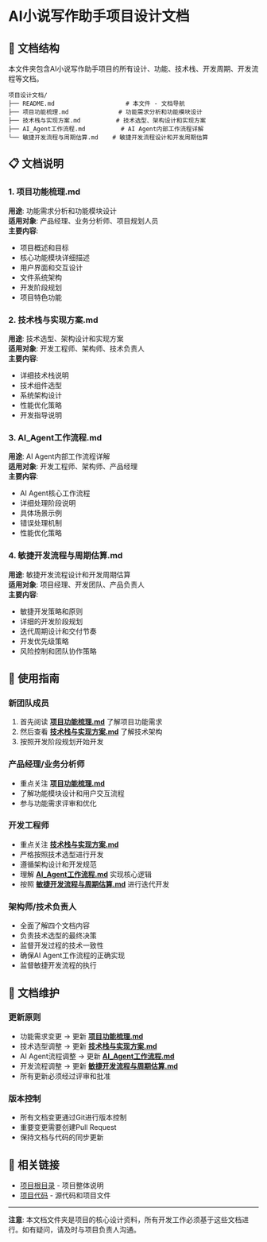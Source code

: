 # AI小说写作助手项目设计文档

## 📁 文档结构

本文件夹包含AI小说写作助手项目的所有设计、功能、技术栈、开发周期、开发流程等文档。

```
项目设计文档/
├── README.md                    # 本文件 - 文档导航
├── 项目功能梳理.md              # 功能需求分析和功能模块设计
├── 技术栈与实现方案.md          # 技术选型、架构设计和实现方案
├── AI_Agent工作流程.md          # AI Agent内部工作流程详解
└── 敏捷开发流程与周期估算.md    # 敏捷开发流程设计和开发周期估算
```

## 📋 文档说明

### 1. 项目功能梳理.md
**用途**: 功能需求分析和功能模块设计  
**适用对象**: 产品经理、业务分析师、项目规划人员  
**主要内容**:
- 项目概述和目标
- 核心功能模块详细描述
- 用户界面和交互设计
- 文件系统架构
- 开发阶段规划
- 项目特色功能

### 2. 技术栈与实现方案.md
**用途**: 技术选型、架构设计和实现方案  
**适用对象**: 开发工程师、架构师、技术负责人  
**主要内容**:
- 详细技术栈说明
- 技术组件选型
- 系统架构设计
- 性能优化策略
- 开发指导说明

### 3. AI_Agent工作流程.md
**用途**: AI Agent内部工作流程详解  
**适用对象**: 开发工程师、架构师、产品经理  
**主要内容**:
- AI Agent核心工作流程
- 详细处理阶段说明
- 具体场景示例
- 错误处理机制
- 性能优化策略

### 4. 敏捷开发流程与周期估算.md
**用途**: 敏捷开发流程设计和开发周期估算  
**适用对象**: 项目经理、开发团队、产品负责人  
**主要内容**:
- 敏捷开发策略和原则
- 详细的开发阶段规划
- 迭代周期设计和交付节奏
- 开发优先级策略
- 风险控制和团队协作策略

## 🚀 使用指南

### 新团队成员
1. 首先阅读 **[项目功能梳理.md](项目功能梳理.md)** 了解项目功能需求
2. 然后查看 **[技术栈与实现方案.md](技术栈与实现方案.md)** 了解技术架构
3. 按照开发阶段规划开始开发

### 产品经理/业务分析师
- 重点关注 **[项目功能梳理.md](项目功能梳理.md)**
- 了解功能模块设计和用户交互流程
- 参与功能需求评审和优化

### 开发工程师
- 重点关注 **[技术栈与实现方案.md](技术栈与实现方案.md)**
- 严格按照技术选型进行开发
- 遵循架构设计和开发规范
- 理解 **[AI_Agent工作流程.md](AI_Agent工作流程.md)** 实现核心逻辑
- 按照 **[敏捷开发流程与周期估算.md](敏捷开发流程与周期估算.md)** 进行迭代开发

### 架构师/技术负责人
- 全面了解四个文档内容
- 负责技术选型的最终决策
- 监督开发过程的技术一致性
- 确保AI Agent工作流程的正确实现
- 监督敏捷开发流程的执行

## 📝 文档维护

### 更新原则
- 功能需求变更 → 更新 **[项目功能梳理.md](项目功能梳理.md)**
- 技术选型调整 → 更新 **[技术栈与实现方案.md](技术栈与实现方案.md)**
- AI Agent流程调整 → 更新 **[AI_Agent工作流程.md](AI_Agent工作流程.md)**
- 开发流程调整 → 更新 **[敏捷开发流程与周期估算.md](敏捷开发流程与周期估算.md)**
- 所有更新必须经过评审和批准

### 版本控制
- 所有文档变更通过Git进行版本控制
- 重要变更需要创建Pull Request
- 保持文档与代码的同步更新

## 🔗 相关链接

- [项目根目录](../README.md) - 项目整体说明
- [项目代码](../) - 源代码和项目文件

---

**注意**: 本文档文件夹是项目的核心设计资料，所有开发工作必须基于这些文档进行。如有疑问，请及时与项目负责人沟通。
